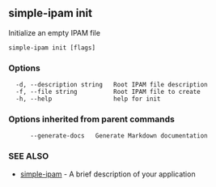 ## simple-ipam init

Initialize an empty IPAM file

```
simple-ipam init [flags]
```

### Options

```
  -d, --description string   Root IPAM file description
  -f, --file string          Root IPAM file to create
  -h, --help                 help for init
```

### Options inherited from parent commands

```
      --generate-docs   Generate Markdown documentation
```

### SEE ALSO

* [simple-ipam](simple-ipam.md)	 - A brief description of your application

